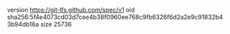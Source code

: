 version https://git-lfs.github.com/spec/v1
oid sha256:5f4e4073cd03d7cee4b38f0960ee768c9fb6326f6d2a2e9c91832b43b94db16a
size 25736

